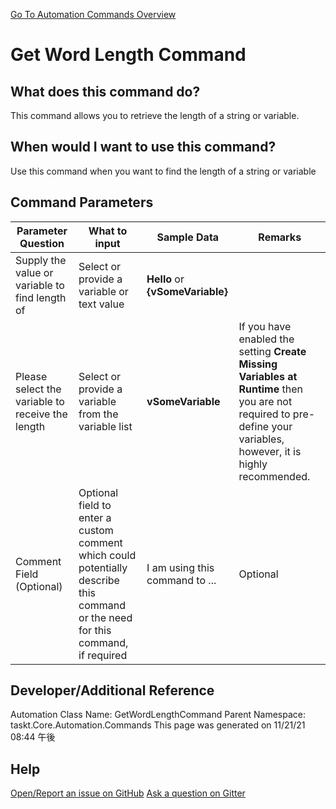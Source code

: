 <!--TITLE: Get Word Length Command -->
<!-- SUBTITLE: a command in the Data Commands group. -->
[Go To Automation Commands Overview](/automation-commands.md)


# Get Word Length Command


## What does this command do?
This command allows you to retrieve the length of a string or variable.


## When would I want to use this command?
Use this command when you want to find the length of a string or variable


## Command Parameters
| Parameter Question   	| What to input  	|  Sample Data 	| Remarks  	|
| ---                    | ---               | ---           | ---       |
|Supply the value or variable to find length of|Select or provide a variable or text value|**Hello** or **{vSomeVariable}**||
|Please select the variable to receive the length|Select or provide a variable from the variable list|**vSomeVariable**|If you have enabled the setting **Create Missing Variables at Runtime** then you are not required to pre-define your variables, however, it is highly recommended.|
|Comment Field (Optional)|Optional field to enter a custom comment which could potentially describe this command or the need for this command, if required|I am using this command to ...|Optional|








## Developer/Additional Reference
Automation Class Name: GetWordLengthCommand
Parent Namespace: taskt.Core.Automation.Commands
This page was generated on 11/21/21 08:44 午後


## Help
[Open/Report an issue on GitHub](https://github.com/saucepleez/taskt/issues/new)
[Ask a question on Gitter](https://gitter.im/taskt-rpa/Lobby)
